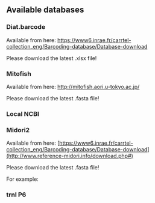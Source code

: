 ## Available databases
### Diat.barcode
Available from here: https://www6.inrae.fr/carrtel-collection_eng/Barcoding-database/Database-download

Please download the latest .xlsx file!

### Mitofish

Available from here: http://mitofish.aori.u-tokyo.ac.jp/

Please download the latest .fasta file!

### Local NCBI

### Midori2
Available from here: [https://www6.inrae.fr/carrtel-collection_eng/Barcoding-database/Database-download](http://www.reference-midori.info/download.php#)

Please download the latest .fasta file!

For example: 


### trnl P6

